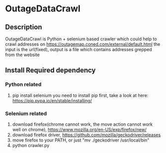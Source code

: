 # OutageDataCrawl
## Description 
OutageDataCrawl is Python + selenium based crawler which could help to crawl addresses on https://outagemap.coned.com/external/default.html 
the input is the url(fixed), output is a file which contains addresses grepped from the website
## Install Required dependency
### Python related
1. pip install selenium
you need to install pip first, take a look at here: https://pip.pypa.io/en/stable/installing/
### Selenium related
1. download firefox(chrome cannot work, the move action cannot work well on chrome), https://www.mozilla.org/en-US/exp/firefox/new/ 
2. download firefox driver,  https://github.com/mozilla/geckodriver/releases 
3. move firefox to your PATH, or  just "mv ./geckodriver /usr/local/bin"
4. python crawler.py
